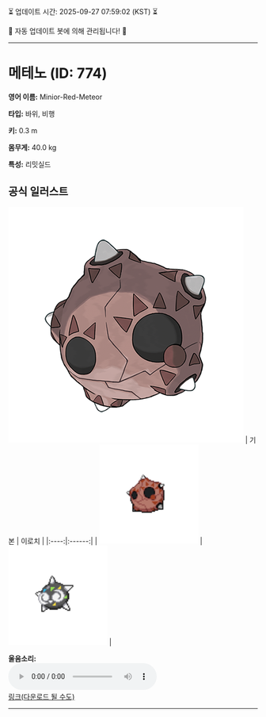 
⏳ 업데이트 시간: 2025-09-27 07:59:02 (KST) ⏳

🤖 자동 업데이트 봇에 의해 관리됩니다! 🤖

---

# 메테노 (ID: 774)
**영어 이름:** Minior-Red-Meteor

**타입:** 바위, 비행

**키:** 0.3 m

**몸무게:** 40.0 kg

**특성:** 리밋실드

## 공식 일러스트
![](https://raw.githubusercontent.com/PokeAPI/sprites/master/sprites/pokemon/other/official-artwork/774.png)
| 기본 | 이로치 |
|:----:|:------:|
| <img src="https://raw.githubusercontent.com/PokeAPI/sprites/master/sprites/pokemon/774.png" width="200"> | <img src="https://raw.githubusercontent.com/PokeAPI/sprites/master/sprites/pokemon/shiny/774.png" width="200"> |

**울음소리:**<br><audio controls src="https://raw.githubusercontent.com/PokeAPI/cries/main/cries/pokemon/latest/774.ogg"></audio><br> [링크(다운로드 될 수도)](https://raw.githubusercontent.com/PokeAPI/cries/main/cries/pokemon/latest/774.ogg)


---
